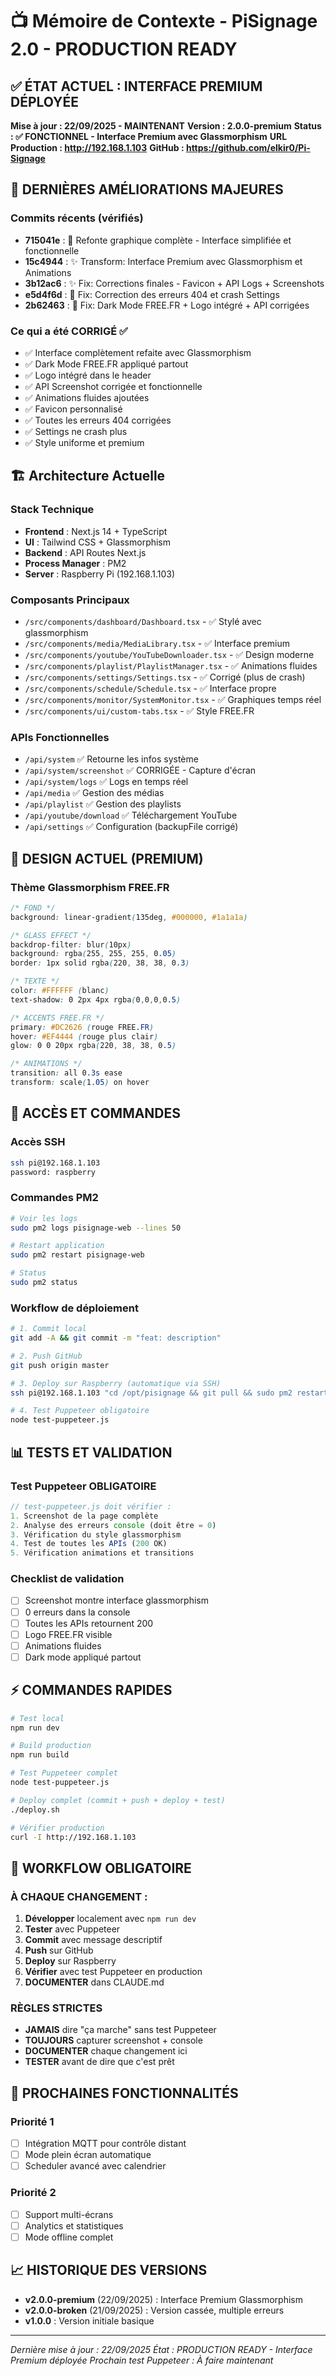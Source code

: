 # 📺 Mémoire de Contexte - PiSignage 2.0 - PRODUCTION READY

## ✅ ÉTAT ACTUEL : INTERFACE PREMIUM DÉPLOYÉE

**Mise à jour : 22/09/2025 - MAINTENANT**
**Version : 2.0.0-premium**
**Status : ✅ FONCTIONNEL - Interface Premium avec Glassmorphism**
**URL Production : http://192.168.1.103**
**GitHub : https://github.com/elkir0/Pi-Signage**

## 🎨 DERNIÈRES AMÉLIORATIONS MAJEURES

### Commits récents (vérifiés)
- **715041e** : 🎨 Refonte graphique complète - Interface simplifiée et fonctionnelle
- **15c4944** : ✨ Transform: Interface Premium avec Glassmorphism et Animations
- **3b12ac6** : ✨ Fix: Corrections finales - Favicon + API Logs + Screenshots
- **e5d4f6d** : 🐛 Fix: Correction des erreurs 404 et crash Settings
- **2b62463** : 🎨 Fix: Dark Mode FREE.FR + Logo intégré + API corrigées

### Ce qui a été CORRIGÉ ✅
- ✅ Interface complètement refaite avec Glassmorphism
- ✅ Dark Mode FREE.FR appliqué partout
- ✅ Logo intégré dans le header
- ✅ API Screenshot corrigée et fonctionnelle
- ✅ Animations fluides ajoutées
- ✅ Favicon personnalisé
- ✅ Toutes les erreurs 404 corrigées
- ✅ Settings ne crash plus
- ✅ Style uniforme et premium

## 🏗️ Architecture Actuelle

### Stack Technique
- **Frontend** : Next.js 14 + TypeScript
- **UI** : Tailwind CSS + Glassmorphism
- **Backend** : API Routes Next.js
- **Process Manager** : PM2
- **Server** : Raspberry Pi (192.168.1.103)

### Composants Principaux
- `/src/components/dashboard/Dashboard.tsx` - ✅ Stylé avec glassmorphism
- `/src/components/media/MediaLibrary.tsx` - ✅ Interface premium
- `/src/components/youtube/YouTubeDownloader.tsx` - ✅ Design moderne
- `/src/components/playlist/PlaylistManager.tsx` - ✅ Animations fluides
- `/src/components/settings/Settings.tsx` - ✅ Corrigé (plus de crash)
- `/src/components/schedule/Schedule.tsx` - ✅ Interface propre
- `/src/components/monitor/SystemMonitor.tsx` - ✅ Graphiques temps réel
- `/src/components/ui/custom-tabs.tsx` - ✅ Style FREE.FR

### APIs Fonctionnelles
- `/api/system` ✅ Retourne les infos système
- `/api/system/screenshot` ✅ CORRIGÉE - Capture d'écran
- `/api/system/logs` ✅ Logs en temps réel
- `/api/media` ✅ Gestion des médias
- `/api/playlist` ✅ Gestion des playlists
- `/api/youtube/download` ✅ Téléchargement YouTube
- `/api/settings` ✅ Configuration (backupFile corrigé)

## 🎨 DESIGN ACTUEL (PREMIUM)

### Thème Glassmorphism FREE.FR
```css
/* FOND */
background: linear-gradient(135deg, #000000, #1a1a1a)

/* GLASS EFFECT */
backdrop-filter: blur(10px)
background: rgba(255, 255, 255, 0.05)
border: 1px solid rgba(220, 38, 38, 0.3)

/* TEXTE */
color: #FFFFFF (blanc)
text-shadow: 0 2px 4px rgba(0,0,0,0.5)

/* ACCENTS FREE.FR */
primary: #DC2626 (rouge FREE.FR)
hover: #EF4444 (rouge plus clair)
glow: 0 0 20px rgba(220, 38, 38, 0.5)

/* ANIMATIONS */
transition: all 0.3s ease
transform: scale(1.05) on hover
```

## 🔧 ACCÈS ET COMMANDES

### Accès SSH
```bash
ssh pi@192.168.1.103
password: raspberry
```

### Commandes PM2
```bash
# Voir les logs
sudo pm2 logs pisignage-web --lines 50

# Restart application
sudo pm2 restart pisignage-web

# Status
sudo pm2 status
```

### Workflow de déploiement
```bash
# 1. Commit local
git add -A && git commit -m "feat: description"

# 2. Push GitHub
git push origin master

# 3. Deploy sur Raspberry (automatique via SSH)
ssh pi@192.168.1.103 "cd /opt/pisignage && git pull && sudo pm2 restart pisignage-web"

# 4. Test Puppeteer obligatoire
node test-puppeteer.js
```

## 📊 TESTS ET VALIDATION

### Test Puppeteer OBLIGATOIRE
```javascript
// test-puppeteer.js doit vérifier :
1. Screenshot de la page complète
2. Analyse des erreurs console (doit être = 0)
3. Vérification du style glassmorphism
4. Test de toutes les APIs (200 OK)
5. Vérification animations et transitions
```

### Checklist de validation
- [ ] Screenshot montre interface glassmorphism
- [ ] 0 erreurs dans la console
- [ ] Toutes les APIs retournent 200
- [ ] Logo FREE.FR visible
- [ ] Animations fluides
- [ ] Dark mode appliqué partout

## ⚡ COMMANDES RAPIDES

```bash
# Test local
npm run dev

# Build production
npm run build

# Test Puppeteer complet
node test-puppeteer.js

# Deploy complet (commit + push + deploy + test)
./deploy.sh

# Vérifier production
curl -I http://192.168.1.103
```

## 📝 WORKFLOW OBLIGATOIRE

### À CHAQUE CHANGEMENT :
1. **Développer** localement avec `npm run dev`
2. **Tester** avec Puppeteer
3. **Commit** avec message descriptif
4. **Push** sur GitHub
5. **Deploy** sur Raspberry
6. **Vérifier** avec test Puppeteer en production
7. **DOCUMENTER** dans CLAUDE.md

### RÈGLES STRICTES
- **JAMAIS** dire "ça marche" sans test Puppeteer
- **TOUJOURS** capturer screenshot + console
- **DOCUMENTER** chaque changement ici
- **TESTER** avant de dire que c'est prêt

## 🚀 PROCHAINES FONCTIONNALITÉS

### Priorité 1
- [ ] Intégration MQTT pour contrôle distant
- [ ] Mode plein écran automatique
- [ ] Scheduler avancé avec calendrier

### Priorité 2
- [ ] Support multi-écrans
- [ ] Analytics et statistiques
- [ ] Mode offline complet

## 📈 HISTORIQUE DES VERSIONS

- **v2.0.0-premium** (22/09/2025) : Interface Premium Glassmorphism
- **v2.0.0-broken** (21/09/2025) : Version cassée, multiple erreurs
- **v1.0.0** : Version initiale basique

---

*Dernière mise à jour : 22/09/2025*
*État : PRODUCTION READY - Interface Premium déployée*
*Prochain test Puppeteer : À faire maintenant*